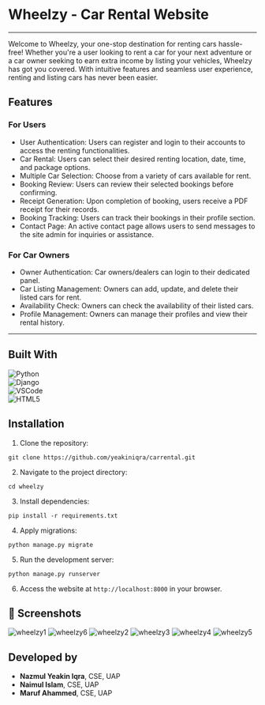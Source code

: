 <h1>Wheelzy - Car Rental Website</h1>
<hr>
<p>Welcome to Wheelzy, your one-stop destination for renting cars hassle-free! Whether you're a user looking to rent a car for your next adventure or a car owner seeking to earn extra income by listing your vehicles, Wheelzy has got you covered. With intuitive features and seamless user experience, renting and listing cars has never been easier.</p>


<h2>Features</h2>

<h3>For Users</h3>
<ul>
    <li>User Authentication: Users can register and login to their accounts to access the renting functionalities.</li>
    <li>Car Rental: Users can select their desired renting location, date, time, and package options.</li>
    <li>Multiple Car Selection: Choose from a variety of cars available for rent.</li>
    <li>Booking Review: Users can review their selected bookings before confirming.</li>
    <li>Receipt Generation: Upon completion of booking, users receive a PDF receipt for their records.</li>
    <li>Booking Tracking: Users can track their bookings in their profile section.</li>
    <li>Contact Page: An active contact page allows users to send messages to the site admin for inquiries or assistance.</li>
</ul>

<h3>For Car Owners</h3>
<ul>
    <li>Owner Authentication: Car owners/dealers can login to their dedicated panel.</li>
    <li>Car Listing Management: Owners can add, update, and delete their listed cars for rent.</li>
    <li>Availability Check: Owners can check the availability of their listed cars.</li>
    <li>Profile Management: Owners can manage their profiles and view their rental history.</li>
</ul>
<hr>
<h2>Built With</h2>
<p>
    <img src="https://img.icons8.com/color/48/000000/python.png" alt="Python"> <br>
    <img src="https://img.icons8.com/color/48/000000/django.png" alt="Django"> <br>
    <img src="https://img.icons8.com/color/48/000000/visual-studio-code-2019.png" alt="VSCode"> <br>
    <img src="https://img.icons8.com/color/48/000000/html-5.png" alt="HTML5"> <br>
</p>

<h2>Installation</h2>
<ol>
    <li>Clone the repository:</li>
</ol>

<pre><code>git clone https://github.com/yeakiniqra/carrental.git</code></pre>

<ol start="2">
    <li>Navigate to the project directory:</li>
</ol>

<pre><code>cd wheelzy</code></pre>

<ol start="3">
    <li>Install dependencies:</li>
</ol>

<pre><code>pip install -r requirements.txt</code></pre>

<ol start="4">
    <li>Apply migrations:</li>
</ol>

<pre><code>python manage.py migrate</code></pre>

<ol start="5">
    <li>Run the development server:</li>
</ol>

<pre><code>python manage.py runserver</code></pre>

<ol start="6">
    <li>Access the website at <code>http://localhost:8000</code> in your browser.</li>
</ol>

<h2>📸 Screenshots</h2>



![wheelzy1](https://github.com/yeakiniqra/carrental/assets/108855634/e710f187-d2ce-44c1-84cd-1a50e2f320dc)
![wheelzy6](https://github.com/yeakiniqra/carrental/assets/108855634/1b3d3612-d0cc-4304-afce-39843ce3817a)
![wheelzy2](https://github.com/yeakiniqra/carrental/assets/108855634/b0ce1218-d547-471f-8fa6-4a6b7991c6e1)
![wheelzy3](https://github.com/yeakiniqra/carrental/assets/108855634/c53c8e8e-3f9c-4f55-96ff-97442a2bb5c1)
![wheelzy4](https://github.com/yeakiniqra/carrental/assets/108855634/39e3a323-b099-4ac8-b0d3-86ea452d475d)
![wheelzy5](https://github.com/yeakiniqra/carrental/assets/108855634/66eb6b9a-f6fa-44f3-bd0c-09114a720bb9)


<h2>Developed by</h2>
<ul>
    <li><strong>Nazmul Yeakin Iqra</strong>, CSE, UAP</li>
    <li><strong>Naimul Islam</strong>, CSE, UAP</li>
    <li><strong>Maruf Ahammed</strong>, CSE, UAP</li>
</ul>





